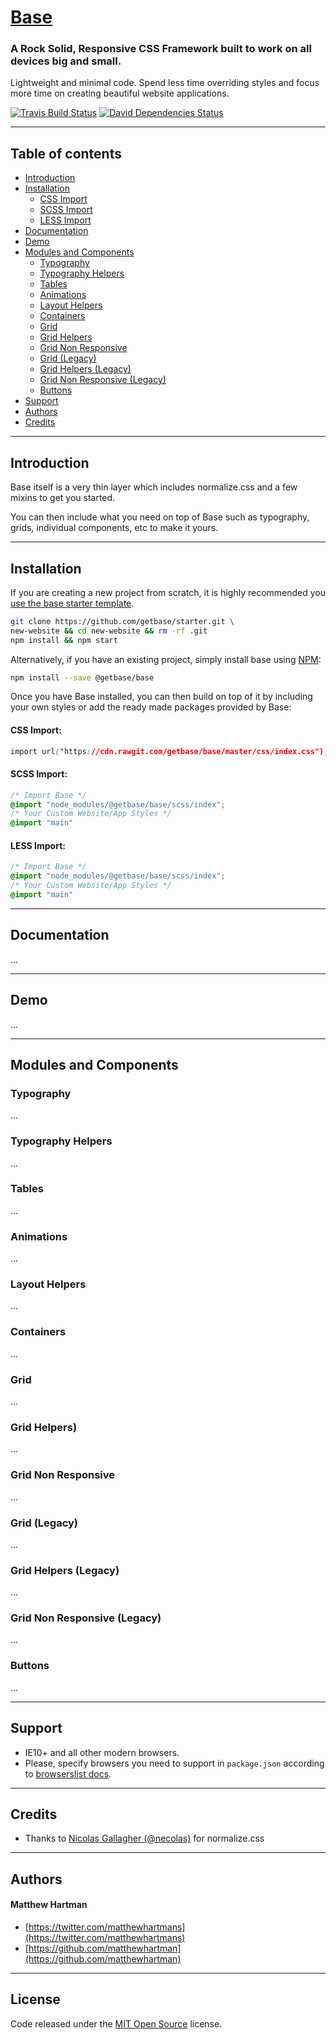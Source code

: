 # [Base](http://getbase.org)

### A Rock Solid, Responsive CSS Framework built to work on all devices big and small.

Lightweight and minimal code. Spend less time overriding styles and focus more time on creating beautiful website applications.

[![Travis Build Status][travis-img]][travis] [![David Dependencies Status][david-img]][david]

[travis-img]:   https://img.shields.io/travis/getbase/base.svg?branch=master
[david-img]:    https://img.shields.io/david/dev/getbase/base.svg?branch=master&label=dependencies
[travis]:       https://travis-ci.org/getbase/base
[david]:        https://david-dm.org/getbase/base?type=dev

* * *

## Table of contents

* [Introduction](#introduction)
* [Installation](#installation)
  * [CSS Import](#css-import)
  * [SCSS Import](#scss-import)
  * [LESS Import](#less-import)
* [Documentation](#documentation)
* [Demo](#demo)
* [Modules and Components](#modules-and-components)
  * [Typography](#typography)
  * [Typography Helpers](#typography-helpers)
  * [Tables](#tables)
  * [Animations](#animations)
  * [Layout Helpers](#layout-helpers)
  * [Containers](#containers)
  * [Grid](#grid)
  * [Grid Helpers](#grid-helpers)
  * [Grid Non Responsive](#grid-non-responsive)
  * [Grid (Legacy)](#grid-legacy)
  * [Grid Helpers (Legacy)](#grid-helpers-legacy)
  * [Grid Non Responsive (Legacy)](#grid-non-responsive-legacy)
  * [Buttons](#buttons)
* [Support](#support)
* [Authors](#authors)
* [Credits](#credits)

* * *

## Introduction
Base itself is a very thin layer which includes normalize.css and a few mixins to get you started.

You can then include what you need on top of Base such as typography, grids, individual components, etc to make it yours.

* * *

## Installation
If you are creating a new project from scratch, it is highly recommended you [use the base starter template](https://github.com/getbase/starter).

```bash
git clone https://github.com/getbase/starter.git \
new-website && cd new-website && rm -rf .git
npm install && npm start
```

Alternatively, if you have an existing project, simply install base using [NPM](https://www.npmjs.com/):

```bash
npm install --save @getbase/base
```

Once you have Base installed, you can then build on top of it by including your own styles or add the ready made packages provided by Base:

#### CSS Import:
  ```css
  import url("https://cdn.rawgit.com/getbase/base/master/css/index.css");
  ```

#### SCSS Import:

  ```scss
  /* Import Base */
  @import "node_modules/@getbase/base/scss/index";
  /* Your Custom Website/App Styles */
  @import "main"
  ```


#### LESS Import:

  ```css
  /* Import Base */
  @import "node_modules/@getbase/base/scss/index";
  /* Your Custom Website/App Styles */
  @import "main"
  ```

* * *

## Documentation
...

* * *

## Demo
...

* * *

## Modules and Components

### Typography
...

### Typography Helpers
...

### Tables
...

### Animations
...

### Layout Helpers
...

### Containers
...

### Grid
...

### Grid Helpers)
...

### Grid Non Responsive
...

### Grid (Legacy)
...

### Grid Helpers (Legacy)
...

### Grid Non Responsive (Legacy)
...

### Buttons
...

* * *

## Support
* IE10+ and all other modern browsers.
* Please, specify browsers you need to support in `package.json` according to [browserslist docs](https://github.com/ai/browserslist#queries).

* * *

## Credits
* Thanks to [Nicolas Gallagher (@necolas)](https://github.com/necolas/) for normalize.css

* * *

## Authors
#### Matthew Hartman
* [https://twitter.com/matthewhartmans](https://twitter.com/matthewhartmans)
* [https://github.com/matthewhartman](https://github.com/matthewhartman)

* * *

## License
Code released under the [MIT Open Source](https://opensource.org/licenses/MIT) license.
